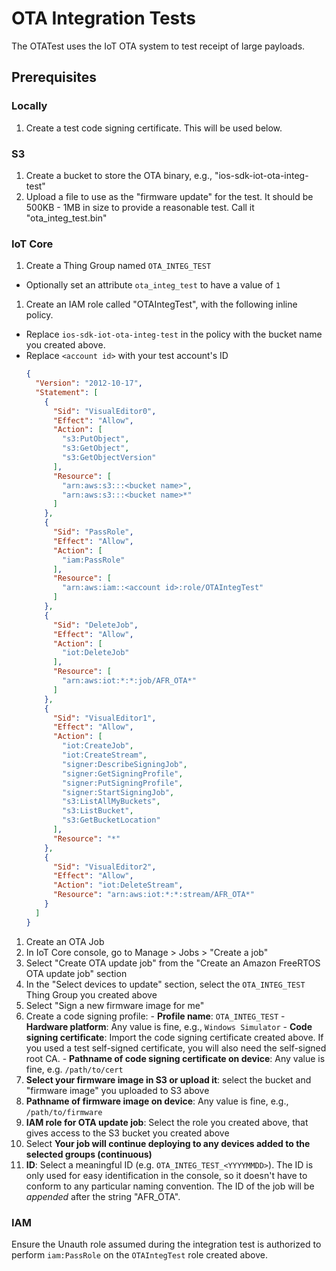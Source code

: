 #  OTA Integration Tests

The OTATest uses the IoT OTA system to test receipt of large payloads.

## Prerequisites

### Locally

1. Create a test code signing certificate. This will be used below.

### S3

1. Create a bucket to store the OTA binary, e.g., "ios-sdk-iot-ota-integ-test"
1. Upload a file to use as the "firmware update" for the test. It should be 500KB - 1MB in size to provide a reasonable test. Call it "ota_integ_test.bin"

### IoT Core

1. Create a Thing Group named `OTA_INTEG_TEST`
  - Optionally set an attribute `ota_integ_test` to have a value of `1`
1. Create an IAM role called "OTAIntegTest", with the following inline policy.
  - Replace `ios-sdk-iot-ota-integ-test` in the policy with the bucket name you created above.
  - Replace `<account id>` with your test account's ID
    ```json
    {
      "Version": "2012-10-17",
      "Statement": [
        {
          "Sid": "VisualEditor0",
          "Effect": "Allow",
          "Action": [
            "s3:PutObject",
            "s3:GetObject",
            "s3:GetObjectVersion"
          ],
          "Resource": [
            "arn:aws:s3:::<bucket name>",
            "arn:aws:s3:::<bucket name>*"
          ]
        },
        {
          "Sid": "PassRole",
          "Effect": "Allow",
          "Action": [
            "iam:PassRole"
          ],
          "Resource": [
            "arn:aws:iam::<account id>:role/OTAIntegTest"
          ]
        },
        {
          "Sid": "DeleteJob",
          "Effect": "Allow",
          "Action": [
            "iot:DeleteJob"
          ],
          "Resource": [
            "arn:aws:iot:*:*:job/AFR_OTA*"
          ]
        },
        {
          "Sid": "VisualEditor1",
          "Effect": "Allow",
          "Action": [
            "iot:CreateJob",
            "iot:CreateStream",
            "signer:DescribeSigningJob",
            "signer:GetSigningProfile",
            "signer:PutSigningProfile",
            "signer:StartSigningJob",
            "s3:ListAllMyBuckets",
            "s3:ListBucket",
            "s3:GetBucketLocation"
          ],
          "Resource": "*"
        },
        {
          "Sid": "VisualEditor2",
          "Effect": "Allow",
          "Action": "iot:DeleteStream",
          "Resource": "arn:aws:iot:*:*:stream/AFR_OTA*"
        }
      ]
    }
    ```
1. Create an OTA Job
  1. In IoT Core console, go to Manage > Jobs > "Create a job"
  1. Select "Create OTA update job" from the "Create an Amazon FreeRTOS OTA update job" section
  1. In the "Select devices to update" section, select the `OTA_INTEG_TEST` Thing Group you created above
  1. Select "Sign a new firmware image for me"
  1. Create a code signing profile:
    - **Profile name**: `OTA_INTEG_TEST`
    - **Hardware platform**: Any value is fine, e.g., `Windows Simulator`
    - **Code signing certificate**: Import the code signing certificate created above. If you used a test self-signed certificate, you will also need the self-signed root CA.
    - **Pathname of code signing certificate on device**: Any value is fine, e.g. `/path/to/cert`
  1. **Select your firmware image in S3 or upload it**: select the bucket and "firmware image" you uploaded to S3 above
  1. **Pathname of firmware image on device**: Any value is fine, e.g., `/path/to/firmware`
  1. **IAM role for OTA update job**: Select the role you created above, that gives access to the S3 bucket you created above
  1. Select **Your job will continue deploying to any devices added to the selected groups (continuous)**
  1. **ID**: Select a meaningful ID (e.g. `OTA_INTEG_TEST_<YYYYMMDD>`). The ID is only used for easy identification in the console, so it doesn't have to conform to any particular naming convention. The ID of the job will be *appended* after the string "AFR_OTA".

### IAM

Ensure the Unauth role assumed during the integration test is authorized to perform `iam:PassRole` on the `OTAIntegTest` role created above.

